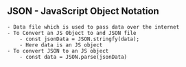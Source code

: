 ## JSON - JavaScript Object Notation
    - Data file which is used to pass data over the internet
    - To Convert an JS Object to and JSON file
        - const jsonData = JSON.stringfy(data);
        - Here data is an JS object
    - To convert JSON to an JS object
        - const data = JSON.parse(jsonData)
        